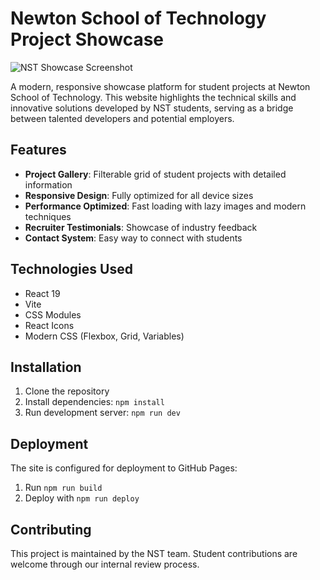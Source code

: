 # Newton School of Technology Project Showcase

![NST Showcase Screenshot](/public/assets/screenshot.jpg)

A modern, responsive showcase platform for student projects at Newton School of Technology. This website highlights the technical skills and innovative solutions developed by NST students, serving as a bridge between talented developers and potential employers.

## Features

- **Project Gallery**: Filterable grid of student projects with detailed information
- **Responsive Design**: Fully optimized for all device sizes
- **Performance Optimized**: Fast loading with lazy images and modern techniques
- **Recruiter Testimonials**: Showcase of industry feedback
- **Contact System**: Easy way to connect with students

## Technologies Used

- React 19
- Vite
- CSS Modules
- React Icons
- Modern CSS (Flexbox, Grid, Variables)

## Installation

1. Clone the repository
2. Install dependencies: `npm install`
3. Run development server: `npm run dev`

## Deployment

The site is configured for deployment to GitHub Pages:

1. Run `npm run build`
2. Deploy with `npm run deploy`

## Contributing

This project is maintained by the NST team. Student contributions are welcome through our internal review process.